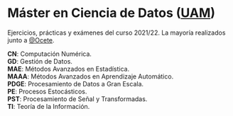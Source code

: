# Máster en Ciencia de Datos ([UAM](https://www.uam.es/EPS/MasterCD/1446800691531.htm))

Ejercicios, prácticas y exámenes del curso 2021/22. La mayoría realizados junto a [@Ocete](https://github.com/Ocete).

**CN**: Computación Numérica.     
**GD**: Gestión de Datos.       
**MAE**: Métodos Avanzados en Estadística.        
**MAAA**: Métodos Avanzados en Aprendizaje Automático.       
**PDGE**: Procesamiento de Datos a Gran Escala.       
**PE**: Procesos Estocásticos.       
**PST**: Procesamiento de Señal y Transformadas.       
**TI**: Teoría de la Información.       
